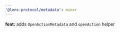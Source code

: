 ```yaml
---
'@lens-protocol/metadata': minor
---
```


**feat:** adds `OpenActionMetadata` and `openAction` helper
